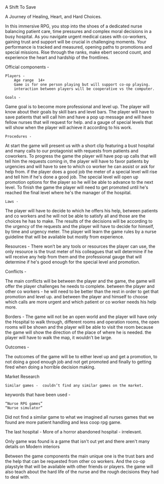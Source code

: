 A Shift To Save

A Journey of Healing, Heart, and Hard Choices.


In this immersive RPG, you stop into the shoes of a dedicated nurse balancing patient care, time pressures and complex moral decisions in a busy hospital.
As you navigate urgent medical cases with co-workers, gaining trust and support will be crucial in challenging moments.
Your performance is tracked and measured, opening paths to promotions and special missions. Rise through the ranks, make ebert second count, and experience the heart and hardship of the frontlines.

















Official components - 
	
	Players - 
		Age range  14+
		Game is for one person playing but will support co-op playing.
		interaction between players will be cooperative vs the computer.

	Goals - 
Game goal is to become more professional and level up.
The player will know about their goals by skill bars and level bars.
The player will have to save patients that will call him and have a pop up message and will have fellow nurses that will request for help.
and a gauge of special levels that will show when the player will achieve it according to his work.

	Procedures - 
At start the game will present us with a short clip featuring a bust hospital and many calls to our protagonist with requests from patients and coworkers.
To progress the game the player will have pop up calls that will tell him the requests coming in, the player will have to favor patients by urgencies and will have to see to which co worker he can assist or ask for help from.
if the player does a good job the meter of a special level will rise and tell him if he's done a good job. The special level will open up promotion options for the player so he will be able to advance to the next level.
To finish the game the player will need to get promoted until he's reached the final level where he's the manager of the hospital.


	Laws - 

The player will have to decide to which he offers his help, between patients and co workers and he will not be able to satisfy all and those are the choices he has to make.
The results of the decisions will be according to the urgency of the requests and the player will have to decide for himself, by time and urgency meter.
The player will learn the game rules by a nurse guideline that will be available but mostly from experience.

Resources - 
There won’t be any tools or resources the player can use, the only resource is the trust meter of his colleagues that will determine if he will receive any help from them and the professional gauge that will determine if he's good enough for the special level and promotion.

Conflicts - 

The main conflicts will be between the player and the game, the game will offer the player challenges he needs to complete.
between the player and other co workers - he will need to be better than the rest in order to get that promotion and level up.
and between the player and himself to choose which calls are more urgent and which patient or co worker needs his help more.

Borders - 
The game will not be an open world and the player will have only the Hospital to walk through, different rooms and operation rooms, the open rooms will be shown and the player will be able to visit the room because the game will show the direction of the place of where he is needed.
the player will have to walk the map, it wouldn't be large.
		

Outcomes -

The outcomes of the game will be to either level up and get a promotion, to not doing a good enough job and not get promoted and finally to getting fired when doing a horrible decision making.





















Market Research 

	Similar games -  couldn’t find any similar games on the market.
keywords that have been used - 

	“Nurse RPG games”
	“Nurse simulator”

Did not find a similar game to what we imagined all nurses games that we found are more patient handling and less coop rpg game. 

The last hospital - More of a horror abandoned hospital - irrelevant.

Only game was found is a game that isn't out yet and there aren't many details on
Modern interiors



Between the game components the main unique one is the trust bars and the help that can be requested from other co workers.
And the co-op playstyle that will be available with other friends or players.
the game will also teach about the hard life of the nurse and the rough decisions they had to deal with.

















